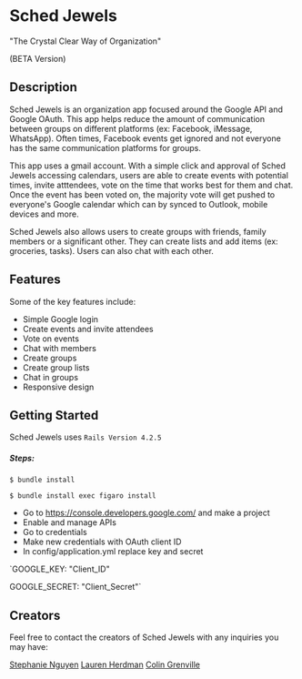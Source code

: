 # Sched Jewels

"The Crystal Clear Way of Organization"

(BETA Version)

## Description

Sched Jewels is an organization app focused around the Google API and Google OAuth. This app helps reduce the amount of communication between groups on different platforms (ex: Facebook, iMessage, WhatsApp). Often times, Facebook events get ignored and not everyone has the same communication platforms for groups.

This app uses a gmail account. With a simple click and approval of Sched Jewels accessing calendars, users are able to create events with potential times, invite atttendees, vote on the time that works best for them and chat. Once the event has been voted on, the majority vote will get pushed to everyone's Google calendar which can by synced to Outlook, mobile devices and more.

Sched Jewels also allows users to create groups with friends, family members or a significant other. They can create lists and add items (ex: groceries, tasks). Users can also chat with each other.

## Features

Some of the key features include:
- Simple Google login
- Create events and invite attendees
- Vote on events
- Chat with members
- Create groups
- Create group lists
- Chat in groups
- Responsive design

## Getting Started

Sched Jewels uses `Rails Version 4.2.5`

##### Steps:

`$ bundle install`

`$ bundle install exec figaro install`

- Go to https://console.developers.google.com/ and make a project
- Enable and manage APIs
- Go to credentials
- Make new credentials with OAuth client ID
- In config/application.yml replace key and secret

`GOOGLE_KEY: "Client_ID"

GOOGLE_SECRET: "Client_Secret"`

## Creators

Feel free to contact the creators of Sched Jewels with any inquiries you may have:

[Stephanie Nguyen](http://www.stephthi.com/)
[Lauren Herdman](http://www.laurenherdman.com/)
[Colin Grenville](http://www.colingrenville.com/)

